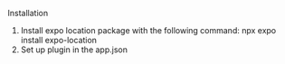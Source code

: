 Installation

1. Install expo location package with the following command: npx expo install expo-location
2. Set up plugin in the app.json
